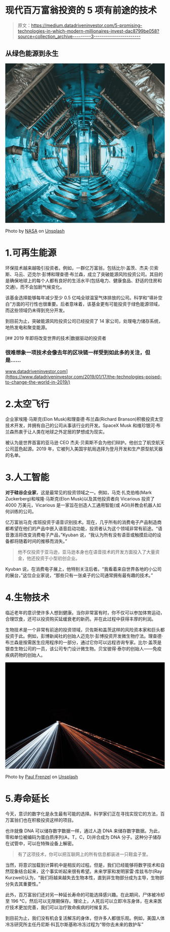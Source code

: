 # 现代百万富翁投资的 5 项有前途的技术

> 原文：<https://medium.datadriveninvestor.com/5-promising-technologies-in-which-modern-millionaires-invest-dac8799be058?source=collection_archive---------3----------------------->

## 从绿色能源到永生

![](img/46c06c894bd5bd0266f0ff0e558ac76c.png)

Photo by [NASA](https://unsplash.com/@nasa?utm_source=unsplash&utm_medium=referral&utm_content=creditCopyText) on [Unsplash](https://unsplash.com/s/photos/technology?utm_source=unsplash&utm_medium=referral&utm_content=creditCopyText)

# 1.可再生能源

环保技术越来越吸引投资者。例如，一群亿万富翁，包括比尔·盖茨、杰夫·贝索斯、马云、迈克尔·彭博和理查德·布兰森，成立了突破能源风险投资公司。其目的是确保地球上的每个人都有良好的生活水平(包括电力、健康食品、舒适的住房和交通)，而不会加剧气候变化。

该基金选择能够每年减少至少 0.5 亿吨全球温室气体排放的公司。科学和“填补空白”方面的可行性也很重要。后者意味着，该基金更有可能投资于绿色能源领域，而这些领域仍未得到充分开发。

到目前为止，突破能源风险投资公司已经投资了 14 家公司，处理电力储存系统，地热发电和聚变能源。

[](https://www.datadriveninvestor.com/2019/01/17/the-technologies-poised-to-change-the-world-in-2019/) [## 2019 年即将改变世界的技术|数据驱动的投资者

### 很难想象一项技术会像去年的区块链一样受到如此多的关注，但是……

www.datadriveninvestor.com](https://www.datadriveninvestor.com/2019/01/17/the-technologies-poised-to-change-the-world-in-2019/) 

# 2.太空飞行

企业家埃隆·马斯克(Elon Musk)和理查德·布兰森(Richard Branson)积极投资太空技术开发，并拥有自己的公司从事该行业的开发。SpaceX Musk 和维珍银河·布兰森热衷于让人类在地球之外定居的梦想成为现实。

被认为是世界首富的亚马逊 CEO 杰夫·贝索斯不会为他们辩护。他创立了航空航天公司蓝色起源。2019 年，它被列入美国宇航局选择为登月开发和生产原型航天器的名单。

# 3.人工智能

**对于硅谷企业家**，这是最常见的投资领域之一。例如，马克·扎克伯格(Mark Zuckerberg)和埃隆·马斯克(Elon Musk)以及其他投资者向 Vicarious 投资了 4000 万美元，Vicarious 是一家旨在创造人工通用智能(或 AGI)并教会机器人如何训练的公司。

亿万富翁马克·库班投资于语音识别技术。现在，几乎所有的消费电子产品制造商都希望在他们的产品中嵌入语音启动功能，投资者认为这个领域非常有前途。“语音激活将改变消费电子产品，”Kyuban 说，“我认为所有没有语音或触摸启动的设备都将随着时间的推移而消失。”

> 他不仅投资于亚马逊，亚马逊本身也在语音技术的开发方面投入了大量资金，他还投资于小型初创企业。

Kyuban 说，在消费电子展上，他特别关注后者。“我看着来自世界各地的小公司的展台，”这位企业家说，“那些只有一张桌子的公司通常拥有最有趣的技术。”

# 4.生物技术

临近老年的意识使许多人想到健康。当你非常富有时，你不仅可以参加体育运动，合理饮食，还可以投资购买延缓衰老的新药。并在此过程中获得丰厚的利润。

生物技术是一个非常有前途的投资领域，贝佐斯和盖茨这样的风险资本家和巨头都投资于此。例如，彭博新闻社的创始人迈克尔·彭博投资开发微生物疗法。理查德·布兰森是按需医生应用程序的一部分，通过它你可以远程咨询专家。比尔·盖茨是银杏生物公司的一员，该公司专门设计微生物。贝宝彼得·泰尔的创始人——免疫疾病药物的创始人。

![](img/a86cae2b244913cd4d5cd8c6f935b1c9.png)

Photo by [Paul Frenzel](https://unsplash.com/@paulfrenzel?utm_source=unsplash&utm_medium=referral&utm_content=creditCopyText) on [Unsplash](https://unsplash.com/s/photos/technology?utm_source=unsplash&utm_medium=referral&utm_content=creditCopyText)

# 5.寿命延长

今天，意识的数字化是永生最有可能的选择。科学家们正在寻找实现它的方法，百万富翁们也在积极投资这样的项目。

也许就像 DNA 可以储存数字数据一样，通过人造 DNA 来储存数字数据。为此，零和单位被编码为蛋白质序列(A，T，C，D)并合成为 DNA 分子。这种分子储存在试管中，可以在特殊设备上解密。

> 有了这项技术，你可以把互联网上的所有信息都装进一只鞋盒子里。

当然，将意识加载到计算机中是相反的过程。但是，我们已经能够将数字技术和自然现象结合起来，这个事实听起来很有希望。未来学家和发明家雷·库兹韦尔(Ray Kurzweil)认为，“我们将越来越失去生物本性，直到非生物部分成为主导，生物部分失去其重要性。”

此外，百万富翁们还对另一种延长寿命的可能选择感兴趣。在此期间，尸体被冷却至 196 ℃，然后可以无限期保存。理论上，人死后可以立即冷冻身体，在未来医疗技术更加完善，我们可以治疗致命疾病的时候复苏。

到目前为止，我们没有机会复活解冻的身体，但许多人都很乐观。例如，美国人体冷冻研究所主任丹尼斯·科瓦尔斯基称冷冻过程为“带你去未来的救护车”